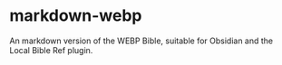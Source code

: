 # markdown-webp
An markdown version of the WEBP Bible, suitable for Obsidian and the Local Bible Ref plugin.
